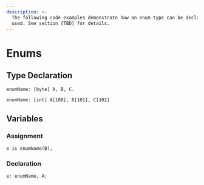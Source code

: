```yaml
---
description: >-
  The following code examples demonstrate how an enum type can be declared and
  used. See section [TBD] for details.
---
```


# Enums

## Type Declaration

```
enumName: [byte] A, B, C.
```

```
enumName: [int] A[100], B[101], C[102]
```

## Variables

### Assignment

```
e is enumName(B),
```

### Declaration

```
e: enumName, A;
```
